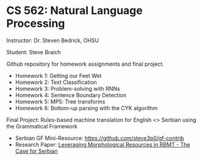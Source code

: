 # CS 562: Natural  Language Processing #
Instructor: Dr. Steven Bedrick, OHSU

Student: Steve Braich 

Github repository for homework assignments and final project.

* Homework 1: Getting our Feet Wet
* Homework 2: Text Classification
* Homework 3: Problem-solving with RNNs
* Homework 4: Sentence Boundary Detection
* Homework 5: MP5: Tree transforms
* Homework 6: Bottom-up parsing with the CYK algorithm

Final Project: Rules-based machine translation for English <> Serbian using the Grammatical Framework
* Serbian GF Mini-Resource: https://github.com/steve3p0/gf-contrib
* Research Paper: [Leveraging Morphological Resources in RBMT - The Case for Serbian](https://github.com/steve3p0/cs562/blob/master/Leveraging%20Morphological%20Resources%20in%20RBMT%20-%20The%20Case%20for%20Serbian.pdf)

